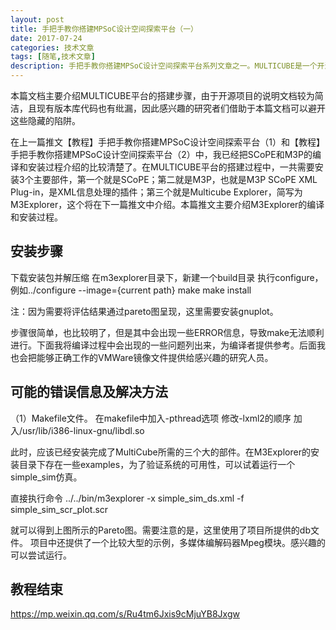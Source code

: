 ```yaml
---
layout: post
title: 手把手教你搭建MPSoC设计空间探索平台（一）
date: 2017-07-24
categories: 技术文章
tags: [随笔,技术文章]
description: 手把手教你搭建MPSoC设计空间探索平台系列文章之一。MULTICUBE是一个开源MPSoC架构探索平台，为芯片设计者在设计早期获得最优芯片架构提供了一整套的自动寻优工具，其集成了FEMO、GEMO、NSGA-II、SEMO、MOSA等众多多目标优化算法，同时软硬件协同设计也为硅后验证和测试提供了便利，加速了芯片的量产和投产。
---
```


本篇文档主要介绍MULTICUBE平台的搭建步骤，由于开源项目的说明文档较为简洁，且现有版本库代码也有纰漏，因此感兴趣的研究者们借助于本篇文档可以避开这些隐藏的陷阱。


在上一篇推文【教程】手把手教你搭建MPSoC设计空间探索平台（1）和【教程】手把手教你搭建MPSoC设计空间探索平台（2）中，我已经把SCoPE和M3P的编译和安装过程介绍的比较清楚了。在MULTICUBE平台的搭建过程中，一共需要安装3个主要部件，第一个就是SCoPE；第二就是M3P，也就是M3P SCoPE XML Plug-in，是XML信息处理的插件；第三个就是Multicube Explorer，简写为M3Explorer，这个将在下一篇推文中介绍。本篇推文主要介绍M3Explorer的编译和安装过程。



## 安装步骤
下载安装包并解压缩
在m3explorer目录下，新建一个build目录
执行configure，例如../configure --image={current path}
make
make install

注：因为需要将评估结果通过pareto图呈现，这里需要安装gnuplot。




步骤很简单，也比较明了，但是其中会出现一些ERROR信息，导致make无法顺利进行。下面我将编译过程中会出现的一些问题列出来，为编译者提供参考。后面我也会把能够正确工作的VMWare镜像文件提供给感兴趣的研究人员。
## 可能的错误信息及解决方法
（1）Makefile文件。
在makefile中加入-pthread选项
修改-lxml2的顺序
加入/usr/lib/i386-linux-gnu/libdl.so

此时，应该已经安装完成了MultiCube所需的三个大的部件。在M3Explorer的安装目录下存在一些examples，为了验证系统的可用性，可以试着运行一个simple_sim仿真。

直接执行命令
../../bin/m3explorer -x simple_sim_ds.xml -f simple_sim_scr_plot.scr

就可以得到上图所示的Pareto图。需要注意的是，这里使用了项目所提供的db文件。
项目中还提供了一个比较大型的示例，多媒体编解码器Mpeg模块。感兴趣的可以尝试运行。
## 教程结束

https://mp.weixin.qq.com/s/Ru4tm6Jxis9cMjuYB8Jxgw